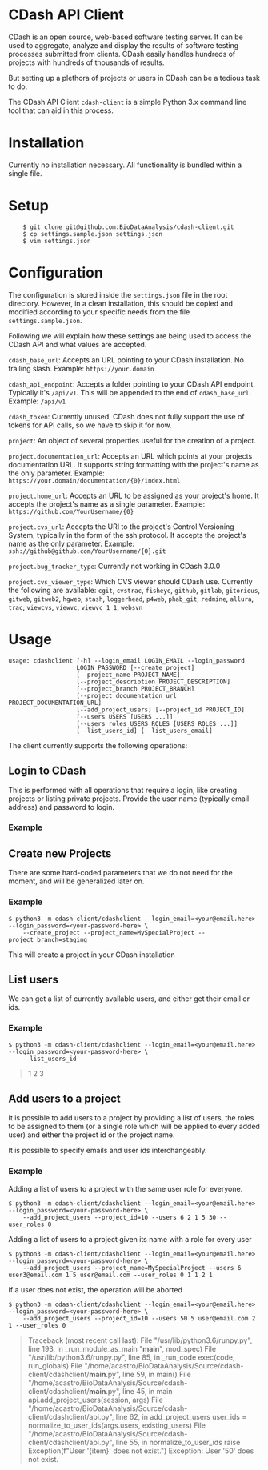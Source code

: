# CDash API Client

CDash is an open source, web-based software testing server. It can be used to aggregate, analyze and display the results of software testing processes submitted from clients. CDash easily handles hundreds of projects with hundreds of thousands of results.

But setting up a plethora of projects or users in CDash can be a tedious task to do.

The CDash API Client `cdash-client` is a simple Python 3.x command line tool that can aid in this process.

# Installation

Currently no installation necessary. All functionality is bundled within a single file.

# Setup

```
    $ git clone git@github.com:BioDataAnalysis/cdash-client.git
    $ cp settings.sample.json settings.json
    $ vim settings.json
```

# Configuration

The configuration is stored inside the `settings.json` file in the root directory. However, in a clean installation, this should be copied and modified according to your specific needs from the file `settings.sample.json`.

Following we will explain how these settings are being used to access the CDash API and what values are accepted.

`cdash_base_url`: Accepts an URL pointing to your CDash installation. No trailing slash.
Example: `https://your.domain`

`cdash_api_endpoint`: Accepts a folder pointing to your CDash API endpoint. Typically it's `/api/v1`. This will be appended to the end of `cdash_base_url`.
Example: `/api/v1`

`cdash_token`: Currently unused. CDash does not fully support the use of tokens for API calls, so we have to skip it for now.

`project`: An object of several properties useful for the creation of a project.

`project.documentation_url`: Accepts an URL which points at your projects documentation URL. It supports string formatting with the project's name as the only parameter.
Example: `https://your.domain/documentation/{0}/index.html`

`project.home_url`: Accepts an URL to be assigned as your project's home. It accepts the project's name as a single parameter.
Example: `https://github.com/YourUsername/{0}`

`project.cvs_url`: Accepts the URI to the project's Control Versioning System, typically in the form of the ssh protocol. It accepts the project's name as the only parameter.
Example: `ssh://github@github.com/YourUsername/{0}.git`

`project.bug_tracker_type`: Currently not working in CDash 3.0.0

`project.cvs_viewer_type`: Which CVS viewer should CDash use. Currently the following are available: `cgit`, `cvstrac`, `fisheye`, `github`, `gitlab`, `gitorious`, `gitweb`, `gitweb2`, `hgweb`, `stash`, `loggerhead`, `p4web`, `phab_git`, `redmine`, `allura`, `trac`, `viewcvs`, `viewvc`, `viewvc_1_1`, `websvn`

# Usage

```{python}
usage: cdashclient [-h] --login_email LOGIN_EMAIL --login_password
                   LOGIN_PASSWORD [--create_project]
                   [--project_name PROJECT_NAME]
                   [--project_description PROJECT_DESCRIPTION]
                   [--project_branch PROJECT_BRANCH]
                   [--project_documentation_url PROJECT_DOCUMENTATION_URL]
                   [--add_project_users] [--project_id PROJECT_ID]
                   [--users USERS [USERS ...]]
                   [--users_roles USERS_ROLES [USERS_ROLES ...]]
                   [--list_users_id] [--list_users_email]
```

The client currently supports the following operations:

## Login to CDash

This is performed with all operations that require a login, like creating projects or listing private projects.
Provide the user name (typically email address) and password to login.

### Example

## Create new Projects

There are some hard-coded parameters that we do not need for the moment, and will be generalized later on.

### Example

```
$ python3 -m cdash-client/cdashclient --login_email=<your@email.here> --login_password=<your-password-here> \
    --create_project --project_name=MySpecialProject --project_branch=staging
```

This will create a project in your CDash installation

## List users

We can get a list of currently available users, and either get their email or ids.

### Example

```
$ python3 -m cdash-client/cdashclient --login_email=<your@email.here> --login_password=<your-password-here> \
    --list_users_id
```

> 1 2 3

## Add users to a project

It is possible to add users to a project by providing a list of users, the roles to be assigned to them (or a single role which will be applied to every added user) and either the project id or the project name.

It is possible to specify emails and user ids interchangeably.

### Example

Adding a list of users to a project with the same user role for everyone.

```
$ python3 -m cdash-client/cdashclient --login_email=<your@email.here> --login_password=<your-password-here> \
    --add_project_users --project_id=10 --users 6 2 1 5 30 --user_roles 0
```

Adding a list of users to a project given its name with a role for every user

```
$ python3 -m cdash-client/cdashclient --login_email=<your@email.here> --login_password=<your-password-here> \
    --add_project_users --project_name=MySpecialProject --users 6 user3@email.com 1 5 user@email.com --user_roles 0 1 1 2 1
```

If a user does not exist, the operation will be aborted

```
$ python3 -m cdash-client/cdashclient --login_email=<your@email.here> --login_password=<your-password-here> \
    --add_project_users --project_id=10 --users 50 5 user@email.com 2 1 --user_roles 0
```
> Traceback (most recent call last):
  File "/usr/lib/python3.6/runpy.py", line 193, in _run_module_as_main
    "__main__", mod_spec)
  File "/usr/lib/python3.6/runpy.py", line 85, in _run_code
    exec(code, run_globals)
  File "/home/acastro/BioDataAnalysis/Source/cdash-client/cdashclient/__main__.py", line 59, in <module>
    main()
  File "/home/acastro/BioDataAnalysis/Source/cdash-client/cdashclient/__main__.py", line 45, in main
    api.add_project_users(session, args)
  File "/home/acastro/BioDataAnalysis/Source/cdash-client/cdashclient/api.py", line 62, in add_project_users
    user_ids = normalize_to_user_ids(args.users, existing_users)
  File "/home/acastro/BioDataAnalysis/Source/cdash-client/cdashclient/api.py", line 55, in normalize_to_user_ids
    raise Exception(f"User '{item}' does not exist.")
Exception: User '50' does not exist.
